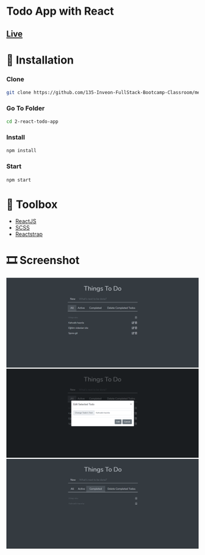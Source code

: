 # Todo App with React

## <a href="https://react-todo-app-mhmtmutlu.netlify.app/">Live</a>

# 📌 Installation

### Clone
   ```bash
   git clone https://github.com/135-Inveon-FullStack-Bootcamp-Classroom/mehmet_mutlu_homeworks
   ```

### Go To Folder
   ```bash
   cd 2-react-todo-app
   ```

### Install
   ```bash
   npm install
   ```

### Start
   ```bash
   npm start
   ```

# 🧰 Toolbox

<ul style="list-style-type:disc">
   <li><a href="https://reactjs.org/">ReactJS</a></li>
   <li><a href="https://sass-lang.com/">SCSS</a></li>
   <li><a href="https://reactstrap.github.io/?path=/story/home-installation--page">Reactstrap</a></li>
</ul>

# 🎞 Screenshot

![Proje Resmi](public/assets/screenshot1.png)
![Proje Resmi](public/assets/screenshot2.png)
![Proje Resmi](public/assets/screenshot3.png)
